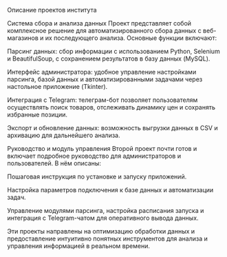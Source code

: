 Описание проектов института

Система сбора и анализа данных
Проект представляет собой комплексное решение для автоматизированного сбора данных с веб-магазинов и их последующего анализа. Основные функции включают:

Парсинг данных: сбор информации с использованием Python, Selenium и BeautifulSoup, с сохранением результатов в базу данных (MySQL).

Интерфейс администратора: удобное управление настройками парсинга, базой данных и автоматизированными задачами через настольное приложение (Tkinter).

Интеграция с Telegram: телеграм-бот позволяет пользователям осуществлять поиск товаров, отслеживать динамику цен и сохранять избранные позиции.

Экспорт и обновление данных: возможность выгрузки данных в CSV и архивацию для дальнейшего анализа.

Руководство и модуль управления
Второй проект почти готов и включает подробное руководство для администраторов и пользователей. В нём описаны:

Пошаговая инструкция по установке и запуску приложений.

Настройка параметров подключения к базе данных и автоматизации задач.

Управление модулями парсинга, настройка расписания запуска и интеграция с Telegram-чатом для оперативного вывода данных.

Эти проекты направлены на оптимизацию обработки данных и предоставление интуитивно понятных инструментов для анализа и управления информацией в реальном времени.